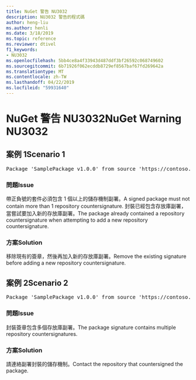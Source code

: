 ```yaml
---
title: NuGet 警告 NU3032
description: NU3032 警告的程式碼
author: heng-liu
ms.author: henli
ms.date: 3/18/2019
ms.topic: reference
ms.reviewer: dtivel
f1_keywords:
- NU3032
ms.openlocfilehash: 5bb4ce8a4f33943d487ddf3bf26592c068749602
ms.sourcegitcommit: 6b71926f062ecddb8729ef8567baf67fd269642a
ms.translationtype: MT
ms.contentlocale: zh-TW
ms.lasthandoff: 04/22/2019
ms.locfileid: "59931640"
---
```

# <a name="nuget-warning-nu3032"></a><span data-ttu-id="7bac3-103">NuGet 警告 NU3032</span><span class="sxs-lookup"><span data-stu-id="7bac3-103">NuGet Warning NU3032</span></span>

## <a name="scenario-1"></a><span data-ttu-id="7bac3-104">案例 1</span><span class="sxs-lookup"><span data-stu-id="7bac3-104">Scenario 1</span></span>

<pre>Package 'SamplePackage v1.0.0' from source 'https://contoso.com/index.json': The package already contains a repository countersignature. Please remove the existing signature before adding a new repository countersignature.</pre>

### <a name="issue"></a><span data-ttu-id="7bac3-105">問題</span><span class="sxs-lookup"><span data-stu-id="7bac3-105">Issue</span></span>

<span data-ttu-id="7bac3-106">帶正負號的套件必須包含 1 個以上的儲存機制副署。</span><span class="sxs-lookup"><span data-stu-id="7bac3-106">A signed package must not contain more than 1 repository countersignature.</span></span> <span data-ttu-id="7bac3-107">封裝已經包含存放庫副署，當嘗試要加入新的存放庫副署。</span><span class="sxs-lookup"><span data-stu-id="7bac3-107">The package already contained a repository countersignature when attempting to add a new repository countersignature.</span></span>


### <a name="solution"></a><span data-ttu-id="7bac3-108">方案</span><span class="sxs-lookup"><span data-stu-id="7bac3-108">Solution</span></span>

<span data-ttu-id="7bac3-109">移除現有的簽章，然後再加入新的存放庫副署。</span><span class="sxs-lookup"><span data-stu-id="7bac3-109">Remove the existing signature before adding a new repository countersignature.</span></span>



## <a name="scenario-2"></a><span data-ttu-id="7bac3-110">案例 2</span><span class="sxs-lookup"><span data-stu-id="7bac3-110">Scenario 2</span></span>

<pre>Package 'SamplePackage v1.0.0' from source 'https://contoso.com/index.json': The package signature contains multiple repository countersignatures.</pre>

### <a name="issue"></a><span data-ttu-id="7bac3-111">問題</span><span class="sxs-lookup"><span data-stu-id="7bac3-111">Issue</span></span>

<span data-ttu-id="7bac3-112">封裝簽章包含多個存放庫副署。</span><span class="sxs-lookup"><span data-stu-id="7bac3-112">The package signature contains multiple repository countersignatures.</span></span>


### <a name="solution"></a><span data-ttu-id="7bac3-113">方案</span><span class="sxs-lookup"><span data-stu-id="7bac3-113">Solution</span></span>

<span data-ttu-id="7bac3-114">請連絡副署封裝的儲存機制。</span><span class="sxs-lookup"><span data-stu-id="7bac3-114">Contact the repository that countersigned the package.</span></span>